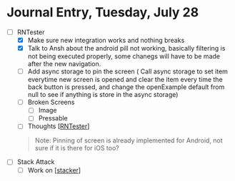 # Journal Entry,  Tuesday, July 28

 - [ ] RNTester 
   - [x] Make sure new integration works and nothing breaks 
   - [x] Talk to Ansh about the android pill not working, basically filtering is not being executed properly, some chanegs will have to be made after the new navigation. 
   - [ ] Add async storage to pin the screen ( Call async storage to set item everytime new screen is opened and clear the item every time the back button is pressed, and change the openExample default from null to see if anything is store in the async storage) 
   - [ ] Broken Screens 
     - [ ] Image 
     - [ ] Pressable
   - [ ] Thoughts [[RNTester]]
   > Note: Pinning of screen is already implemented for Android, not sure if it is there for iOS too? 
 - [ ] Stack Attack 
   - [ ] Work on [[stacker]]

[//begin]: # "Autogenerated link references for markdown compatibility"
[RNTester]: ../rntester "RNTester"
[stacker]: ../stacker "Stacker"
[//end]: # "Autogenerated link references"